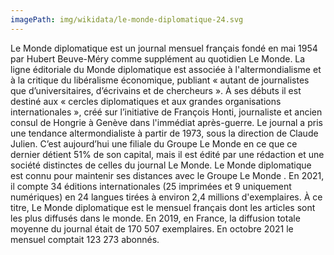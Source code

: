 ```yaml
---
imagePath: img/wikidata/le-monde-diplomatique-24.svg
---
```


Le Monde diplomatique est un journal mensuel français fondé en mai 1954 par Hubert Beuve-Méry comme supplément au quotidien Le Monde.
La ligne éditoriale du Monde diplomatique est associée à l'altermondialisme et à la critique du libéralisme économique, publiant « autant de journalistes que d’universitaires, d’écrivains et de chercheurs ».
À ses débuts il est destiné aux « cercles diplomatiques et aux grandes organisations internationales », créé sur l’initiative de François Honti, journaliste et ancien consul de Hongrie à Genève dans l'immédiat après-guerre.
Le journal a pris une tendance altermondialiste à partir de 1973, sous la direction de Claude Julien.
C’est aujourd’hui une filiale du Groupe Le Monde en ce que ce dernier détient 51% de son capital, mais il est édité par une rédaction et une société distinctes de celles du journal Le Monde.
Le Monde diplomatique est connu pour maintenir ses distances avec le Groupe Le Monde .
En 2021, il compte 34 éditions internationales (25 imprimées et 9 uniquement numériques) en 24 langues tirées à environ 2,4 millions d'exemplaires.
À ce titre, Le Monde diplomatique est le mensuel français dont les articles sont les plus diffusés dans le monde. En 2019, en France, la diffusion totale moyenne du journal était de 170 507 exemplaires. En octobre 2021 le mensuel comptait 123 273 abonnés.

